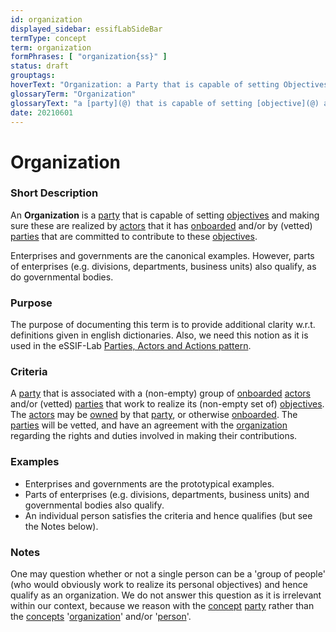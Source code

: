 ```yaml
---
id: organization
displayed_sidebar: essifLabSideBar
termType: concept
term: organization
formPhrases: [ "organization{ss}" ]
status: draft
grouptags:
hoverText: "Organization: a Party that is capable of setting Objectives and making sure these are realized by Actors that it has Onboarded and/or by (vetted) Parties that are committed to contribute to these Objectives."
glossaryTerm: "Organization"
glossaryText: "a [party](@) that is capable of setting [objective](@) and making sure these are realized by [actor](@) that it has [onboarded](onboarding@) and/or by (vetted) [parties](@) that are committed to contribute to these [objective](@)."
date: 20210601
---
```


# Organization

### Short Description

An **Organization** is a [party](@) that is capable of setting [objectives](@) and making sure these are realized by [actors](@) that it has [onboarded](onboarding@) and/or by (vetted) [parties](@) that are committed to contribute to these [objectives](@).

Enterprises and governments are the canonical examples. However, parts of enterprises (e.g. divisions, departments, business units) also qualify, as do governmental bodies.

### Purpose

The purpose of documenting this term is to provide additional clarity w.r.t. definitions given in english dictionaries. Also, we need this notion as it is used in the eSSIF-Lab [Parties, Actors and Actions pattern](party-actor-action@).

### Criteria

A [party](@) that is associated with a (non-empty) group of [onboarded](onboarding@) [actors](@) and/or (vetted) [parties](@) that work to realize its (non-empty set of) [objectives](@). The [actors](@) may be [owned](owner@) by that [party](@), or otherwise [onboarded](onboarding@). The [parties](@) will be vetted, and have an agreement with the [organization](@) regarding the rights and duties involved in making their contributions.

### Examples

- Enterprises and governments are the prototypical examples.
- Parts of enterprises (e.g. divisions, departments, business units) and governmental bodies also qualify.
- An individual person satisfies the criteria and hence qualifies (but see the Notes below).

### Notes

One may question whether or not a single person can be a 'group of people' (who would obviously work to realize its personal objectives) and hence qualify as an organization. We do not answer this question as it is irrelevant within our context, because we reason with the [concept](@) [party](@) rather than the [concepts](@) '[organization](@)' and/or '[person](human-being@)'.

